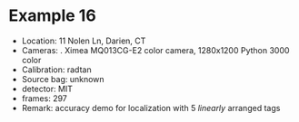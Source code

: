 # Example 16

- Location: 11 Nolen Ln, Darien, CT
- Cameras:
   . Ximea MQ013CG-E2 color camera, 1280x1200 Python 3000 color
- Calibration: radtan
- Source bag: unknown
- detector: MIT
- frames: 297
- Remark: accuracy demo for localization with 5 *linearly* arranged tags


